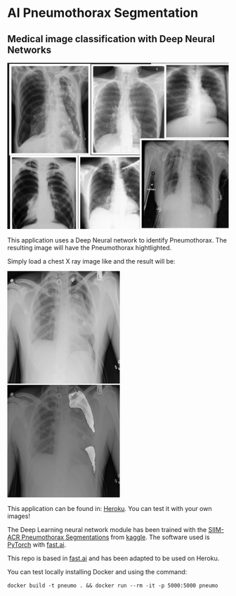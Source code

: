 # AI Pneumothorax Segmentation
##  Medical image classification with Deep Neural Networks

![Thorax X rays coolage](images/collage.jpg)

This application uses a Deep Neural network to identify Pneumothorax. The resulting image will have the 
Pneumothorax hightlighted.

Simply load a chest X ray image like                       and the result will be:

![Thorax X ray](images/115_test_1_.png)             ![Thorax Segmentation](images/115_segemnt.png)

This application can be found in: [Heroku](https://pneumot.herokuapp.com). You can test it with your own images!

The Deep Learning neural network module has been trained with the 
[SIIM-ACR Pneumothorax Segmentations](https://www.kaggle.com/vbookshelf/pneumothorax-chest-xray-images-and-masks)
from [kaggle](kaggle.com).
The software used is [PyTorch](https://pytorch.org/) with [fast.ai](https://www.fast.ai).

This repo is based in [fast.ai](https://github.com/render-examples/fastai-v3) and has been 
adapted to be used on Heroku.

You can test locally installing Docker and using the command:

```
docker build -t pneumo . && docker run --rm -it -p 5000:5000 pneumo
```



